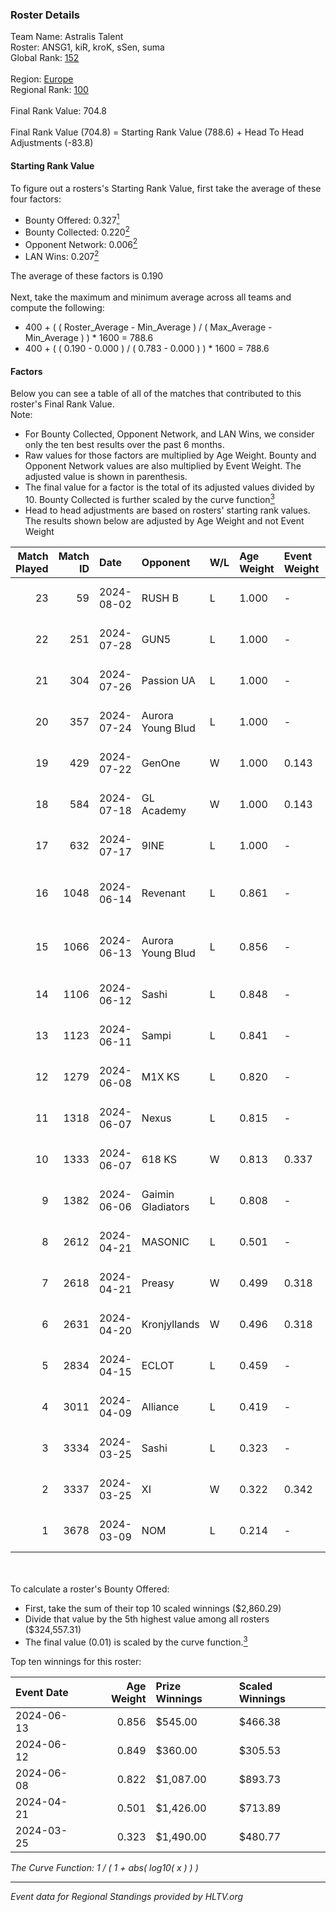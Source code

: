 ### Roster Details<br />
Team Name: Astralis Talent<br />
Roster: ANSG1, kiR, kroK, sSen, suma<br />
Global Rank: [152](../standings_global.md)<br />
<br />
Region: [Europe]( ../standings_europe.md)<br />
Regional Rank: [100]( ../standings_europe.md)<br />
<br />
Final Rank Value:  704.8<br />
<br />
Final Rank Value (704.8) = Starting Rank Value (788.6) + Head To Head Adjustments (-83.8)<br />

#### Starting Rank Value<br />
To figure out a rosters's Starting Rank Value, first take the average of these four factors:<br />
- Bounty Offered: 0.327[<sup>1</sup>](#table2)
- Bounty Collected: 0.220[<sup>2</sup>](#table1)
- Opponent Network: 0.006[<sup>2</sup>](#table1)
- LAN Wins: 0.207[<sup>2</sup>](#table1)

The average of these factors is 0.190<br />
<br />
Next, take the maximum and minimum average across all teams and compute the following:<br />
- 400 + ( ( Roster_Average - Min_Average ) / ( Max_Average - Min_Average ) ) * 1600 = 788.6
- 400 + ( ( 0.190 - 0.000 ) / ( 0.783 - 0.000 ) ) * 1600 = 788.6


#### Factors<br />
Below you can see a table of all of the matches that contributed to this roster's Final Rank Value.<br />
Note:<br />

- For Bounty Collected, Opponent Network, and LAN Wins, we consider only the ten best results over the past 6 months.
- Raw values for those factors are multiplied by Age Weight. Bounty and Opponent Network values are also multiplied by Event Weight. The adjusted value is shown in parenthesis.
- The final value for a factor is the total of its adjusted values divided by 10. Bounty Collected is further scaled by the curve function[<sup>3</sup>](#curveFunction)
- Head to head adjustments are based on rosters' starting rank values. The results shown below are adjusted by Age Weight and not Event Weight
<span id="table1"></span><br />


| Match Played | Match ID | Date       | Opponent          | W/L | Age Weight | Event Weight | Bounty Collected | Opponent Network | LAN Wins  | H2H Adj. | Roster                             |
| -: | -: | :- | :- | :- | :- | :- | :- | :- | :- | -: | :- |
|           23 |       59 | 2024-08-02 | RUSH B            | L   | 1.000      | -            | -                | -                | -         |    -6.83 | ANSG1, kiR, kroK, sSen, suma       |
|           22 |      251 | 2024-07-28 | GUN5              | L   | 1.000      | -            | -                | -                | -         |   -10.16 | ANSG1, kiR, kroK, sSen, suma       |
|           21 |      304 | 2024-07-26 | Passion UA        | L   | 1.000      | -            | -                | -                | -         |    -3.33 | ANSG1, kiR, kroK, sSen, suma       |
|           20 |      357 | 2024-07-24 | Aurora Young Blud | L   | 1.000      | -            | -                | -                | -         |    -8.47 | ANSG1, kiR, kroK, sSen, suma       |
|           19 |      429 | 2024-07-22 | GenOne            | W   | 1.000      | 0.143        | 0.000 (0.000)    | 0.079 (0.011)    | 0 (0.000) |     7.76 | ANSG1, kiR, kroK, sSen, suma       |
|           18 |      584 | 2024-07-18 | GL Academy        | W   | 1.000      | 0.143        | 0.007 (0.001)    | 0.100 (0.014)    | 0 (0.000) |    16.37 | ANSG1, kiR, kroK, sSen, suma       |
|           17 |      632 | 2024-07-17 | 9INE              | L   | 1.000      | -            | -                | -                | -         |    -7.63 | ANSG1, kiR, kroK, sSen, suma       |
|           16 |     1048 | 2024-06-14 | Revenant          | L   | 0.861      | -            | -                | -                | -         |   -10.77 | alexsomfan, ANSG1, kiR, sSen, suma |
|           15 |     1066 | 2024-06-13 | Aurora Young Blud | L   | 0.856      | -            | -                | -                | -         |    -9.44 | alexsomfan, ANSG1, kiR, sSen, suma |
|           14 |     1106 | 2024-06-12 | Sashi             | L   | 0.848      | -            | -                | -                | -         |    -1.89 | ANSG1, kiR, kroK, sSen, suma       |
|           13 |     1123 | 2024-06-11 | Sampi             | L   | 0.841      | -            | -                | -                | -         |    -8.66 | ANSG1, kiR, kroK, sSen, suma       |
|           12 |     1279 | 2024-06-08 | M1X KS            | L   | 0.820      | -            | -                | -                | -         |    -9.46 | ANSG1, kiR, kroK, sSen, suma       |
|           11 |     1318 | 2024-06-07 | Nexus             | L   | 0.815      | -            | -                | -                | -         |   -13.15 | ANSG1, kiR, kroK, sSen, suma       |
|           10 |     1333 | 2024-06-07 | 618 KS            | W   | 0.813      | 0.337        | 0.000 (0.000)    | 0.000 (0.000)    | 1 (0.813) |     2.87 | ANSG1, kiR, kroK, sSen, suma       |
|            9 |     1382 | 2024-06-06 | Gaimin Gladiators | L   | 0.808      | -            | -                | -                | -         |    -5.96 | ANSG1, kiR, kroK, sSen, suma       |
|            8 |     2612 | 2024-04-21 | MASONIC           | L   | 0.501      | -            | -                | -                | -         |    -8.00 | ANSG1, JBOEN, kiR, kroK, tOPZ      |
|            7 |     2618 | 2024-04-21 | Preasy            | W   | 0.499      | 0.318        | 0.012 (0.002)    | 0.224 (0.036)    | 1 (0.499) |     8.18 | ANSG1, JBOEN, kiR, kroK, tOPZ      |
|            6 |     2631 | 2024-04-20 | Kronjyllands      | W   | 0.496      | 0.318        | 0.000 (0.000)    | 0.000 (0.000)    | 1 (0.496) |     1.72 | ANSG1, JBOEN, kiR, kroK, tOPZ      |
|            5 |     2834 | 2024-04-15 | ECLOT             | L   | 0.459      | -            | -                | -                | -         |    -1.35 | ANSG1, JBOEN, kiR, kroK, tOPZ      |
|            4 |     3011 | 2024-04-09 | Alliance          | L   | 0.419      | -            | -                | -                | -         |    -5.29 | ANSG1, JBOEN, kiR, kroK, tOPZ      |
|            3 |     3334 | 2024-03-25 | Sashi             | L   | 0.323      | -            | -                | -                | -         |    -6.52 | ANSG1, JBOEN, kiR, kroK, tOPZ      |
|            2 |     3337 | 2024-03-25 | XI                | W   | 0.322      | 0.342        | 0.000 (0.000)    | 0.000 (0.000)    | 0 (0.000) |     1.85 | ANSG1, JBOEN, kiR, kroK, tOPZ      |
|            1 |     3678 | 2024-03-09 | NOM               | L   | 0.214      | -            | -                | -                | -         |    -5.63 | ANSG1, JBOEN, kiR, kroK, tOPZ      |

<br />
<span id="table2"></span><br />
To calculate a roster's Bounty Offered:<br />

- First, take the sum of their top 10 scaled winnings ($2,860.29)
- Divide that value by the 5th highest value among all rosters ($324,557.31)
- The final value (0.01) is scaled by the curve function.[<sup>3</sup>](#curveFunction)

Top ten winnings for this roster:<br />

| Event Date | Age Weight | Prize Winnings | Scaled Winnings |
| :- | -: | :- | :- |
| 2024-06-13 |      0.856 | $545.00        | $466.38         |
| 2024-06-12 |      0.849 | $360.00        | $305.53         |
| 2024-06-08 |      0.822 | $1,087.00      | $893.73         |
| 2024-04-21 |      0.501 | $1,426.00      | $713.89         |
| 2024-03-25 |      0.323 | $1,490.00      | $480.77         |


<span id="curveFunction"></span>_The Curve Function: 1 / ( 1 + abs( log10( x ) ) )_<br />

---
_Event data for Regional Standings provided by HLTV.org_<br />
